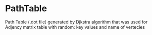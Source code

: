 # PathTable
Path Table (.dot file) generated by Djkstra algorithm that was used for Adjency matrix table with random: key values and name of vertecies 